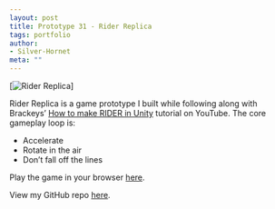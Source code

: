 ```yaml
---
layout: post
title: Prototype 31 - Rider Replica
tags: portfolio
author:
- Silver-Hornet
meta: ""
---
```


[![Rider Replica]({{site.url}}/rider-replica.gif)]

Rider Replica is a game prototype I built while following along with Brackeys’ [How to make RIDER in Unity](https://www.youtube.com/watch?v=9Ztd1XXmUGI&list=PLPV2KyIb3jR5RwVEjFCiN5BvK3Quqgv_M&index=15) tutorial on YouTube. The core gameplay loop is:

- Accelerate
- Rotate in the air 
- Don’t fall off the lines

Play the game in your browser [here](https://play.unity.com/mg/other/brackeys-rider-replica).

View my GitHub repo [here](https://github.com/silver-hornet/brackeys-rider-replica).